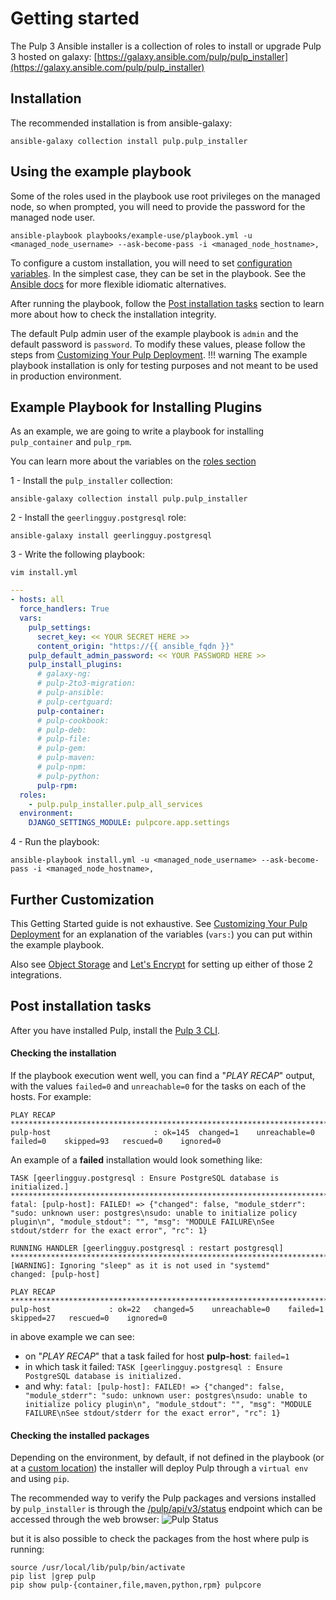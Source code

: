 Getting started
===============

The Pulp 3 Ansible installer is a collection of roles to install or upgrade Pulp 3 hosted on galaxy:
[https://galaxy.ansible.com/pulp/pulp_installer](https://galaxy.ansible.com/pulp/pulp_installer)

Installation
------------
The recommended installation is from ansible-galaxy:

```
ansible-galaxy collection install pulp.pulp_installer
```

Using the example playbook
--------------------------

Some of the roles used in the playbook use root privileges on the managed node, so when prompted,
you will need to provide the password for the managed node user.

```
ansible-playbook playbooks/example-use/playbook.yml -u <managed_node_username> --ask-become-pass -i <managed_node_hostname>,
```

<script id="asciicast-335159" src="https://asciinema.org/a/335159.js" async data-autoplay="true" data-speed="2"></script>

To configure a custom installation, you will need to set [configuration variables](customizing.md). In the simplest case,
they can be set in the playbook. See the [Ansible docs](https://docs.ansible.com/ansible/latest/user_guide/playbooks_variables.html) for more flexible idiomatic alternatives.

After running the playbook, follow the [Post installation tasks](https://docs.pulpproject.org/pulp_installer/quickstart/#post-installation-tasks)
section to learn more about how to check the installation integrity.

The default Pulp admin user of the example playbook is `admin` and the default password is `password`.
To modify these values, please follow the steps from [Customizing Your Pulp Deployment](customizing.md).
!!! warning
		The example playbook installation is only for testing purposes and not meant to be used in production environment.

Example Playbook for Installing Plugins
---------------------------------------
As an example, we are going to write a playbook for installing `pulp_container` and `pulp_rpm`.

You can learn more about the variables on the [roles section](https://docs.pulpproject.org/pulp_installer/roles/pulp_common/#role-variables)

1 -  Install the `pulp_installer` collection:
```
ansible-galaxy collection install pulp.pulp_installer
```

2 -  Install the `geerlingguy.postgresql` role:
```
ansible-galaxy install geerlingguy.postgresql
```

3 - Write the following playbook:
```
vim install.yml
```


```yaml
---
- hosts: all
  force_handlers: True
  vars:
    pulp_settings:
      secret_key: << YOUR SECRET HERE >>
      content_origin: "https://{{ ansible_fqdn }}"
    pulp_default_admin_password: << YOUR PASSWORD HERE >>
    pulp_install_plugins:
      # galaxy-ng:
      # pulp-2to3-migration:
      # pulp-ansible:
      # pulp-certguard:
      pulp-container:
      # pulp-cookbook:
      # pulp-deb:
      # pulp-file:
      # pulp-gem:
      # pulp-maven:
      # pulp-npm:
      # pulp-python:
      pulp-rpm:
  roles:
    - pulp.pulp_installer.pulp_all_services
  environment:
    DJANGO_SETTINGS_MODULE: pulpcore.app.settings
```
4 - Run the playbook:
```
ansible-playbook install.yml -u <managed_node_username> --ask-become-pass -i <managed_node_hostname>,
```
<script id="asciicast-335829" src="https://asciinema.org/a/335829.js" async data-autoplay="true" data-speed="2"></script>

Further Customization
---------------------

This Getting Started guide is not exhaustive. See [Customizing Your Pulp Deployment](customizing.md)
for an explanation of the variables (`vars:`) you can put within the example playbook.

Also see [Object Storage](objectstorage.md) and [Let's Encrypt](letsencrypt.md) for setting up either of those 2 integrations.


Post installation tasks
-----------------------

After you have installed Pulp, install the [Pulp 3 CLI](https://github.com/pulp/pulp-cli/blob/develop/docs/quickstart.md).


#### Checking the installation

If the playbook execution went well, you can find a "*PLAY RECAP*" output, with the values `failed=0` and `unreachable=0` for the tasks on each of the hosts. For example:
```
PLAY RECAP ********************************************************************************************************************************************
pulp-host                       : ok=145  changed=1    unreachable=0    failed=0    skipped=93   rescued=0    ignored=0
```

An example of a **failed** installation would look something like:
```
TASK [geerlingguy.postgresql : Ensure PostgreSQL database is initialized.] ********************************************************************************************************************************************
fatal: [pulp-host]: FAILED! => {"changed": false, "module_stderr": "sudo: unknown user: postgres\nsudo: unable to initialize policy plugin\n", "module_stdout": "", "msg": "MODULE FAILURE\nSee stdout/stderr for the exact error", "rc": 1}

RUNNING HANDLER [geerlingguy.postgresql : restart postgresql] ********************************************************************************************************************************************
[WARNING]: Ignoring "sleep" as it is not used in "systemd"
changed: [pulp-host]

PLAY RECAP ********************************************************************************************************************************************
pulp-host             : ok=22   changed=5    unreachable=0    failed=1    skipped=27   rescued=0    ignored=0
```

in above example we can see:

 * on "*PLAY RECAP*" that a task failed for host **pulp-host**: `failed=1`
 * in which task it failed: `TASK [geerlingguy.postgresql : Ensure PostgreSQL database is initialized.`
 * and why: `fatal: [pulp-host]: FAILED! => {"changed": false, "module_stderr": "sudo: unknown user: postgres\nsudo: unable to initialize policy plugin\n", "module_stdout": "", "msg": "MODULE FAILURE\nSee stdout/stderr for the exact error", "rc": 1}`


#### Checking the installed packages

Depending on the environment, by default, if not defined in the playbook (or at a [custom location](https://docs.pulpproject.org/pulp_installer/customizing/#pulp-installers-types-of-variables))
the installer will deploy Pulp through a `virtual env` and using `pip`.

The recommended way to verify the Pulp packages and versions installed by `pulp_installer` is through the [/pulp/api/v3/status](https://docs.pulpproject.org/pulpcore/restapi.html#operation/status_read) endpoint which can be accessed through the web browser:
![Pulp Status](images/10.png "Pulp Status")

but it is also possible to check the packages from the host where pulp is running:
```
source /usr/local/lib/pulp/bin/activate
pip list |grep pulp
pip show pulp-{container,file,maven,python,rpm} pulpcore
```
